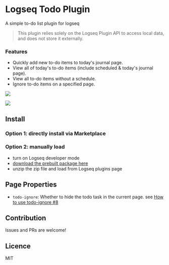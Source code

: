 # Logseq Todo Plugin

A simple to-do list plugin for logseq

> This plugin relies solely on the Logseq Plugin API to access local data, and does not store it externally.

### Features
- Quickly add new to-do items to today's journal page.
- View all of today's to-do items (include scheduled & today's journal page).
- View all to-do items without a schedule.
- Ignore to-do items on a specified page.

![](./screenshots/plugin-panel.png)

![](./screenshots/plugin-settings.png)

## Install

### Option 1: directly install via Marketplace

### Option 2: manually load

- turn on Logseq developer mode
- [download the prebuilt package here](https://github.com/ahonn/logseq-plugin-todo/releases)
- unzip the zip file and load from Logseq plugins page

## Page Properties

- `todo-ignore`: Whether to hide the todo task in the current page. see [How to use todo-ignore #8](https://github.com/ahonn/logseq-plugin-todo/issues/8)

## Contribution
Issues and PRs are welcome!

## Licence
MIT
